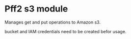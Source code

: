 Pff2 s3 module
==============================

Manages get and put operations to Amazon s3.

bucket and IAM credentials need to be created befor usage.
